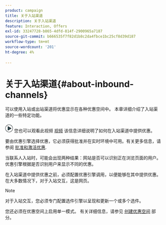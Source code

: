 ```yaml
---
product: campaign
title: 关于入站渠道
description: 关于入站渠道
feature: Interaction, Offers
exl-id: 33247728-b865-4dfd-814f-2900965a7187
source-git-commit: b666535f7f82d1b8c2da4fbce1bc25cf8d39d187
workflow-type: tm+mt
source-wordcount: '201'
ht-degree: 4%

---
```


# 关于入站渠道{#about-inbound-channels}



可以使用入站或出站渠道将优惠显示在各种优惠空间中。 本章详细介绍了入站渠道的一些特定功能。

![](assets/do-not-localize/how-to-video.png) 您也可以观看此视频 [视频](https://helpx.adobe.com/campaign/classic/how-to/deliver-an-offer-on-inbound-channel-in-acv6.html) 该信息详细说明了如何在入站渠道中提供优惠。

要由优惠引擎选择优惠，它必须获得批准并在实时环境中可用。有关更多信息，请参阅 [批准和激活优惠](../../interaction/using/approving-and-activating-an-offer.md).

当联系人入站时，可能会出现两种结果：网站是否可以识别正在浏览页面的用户。 优惠引擎根据是否识别用户来显示不同的优惠。

在入站渠道中提供优惠之前，必须配置优惠引擎调用，以便能够在其中提供优惠。 在大多数情况下，对于入站交互，这是网页。

>[!NOTE]
>
>对于入站交互，您必须专门配置选件引擎以呈现和更新一个或多个选件。
>
>您还必须在优惠空间上启用单一模式。 有关详细信息，请参见 [创建优惠空间](../../interaction/using/creating-offer-spaces.md) 部分。
